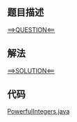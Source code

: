 ## 题目描述

[==>QUESTION<==](https://leetcode.cn/problems/powerful-integers/description/)

## 解法

[==>SOLUTION<==](https://leetcode.cn/problems/powerful-integers/solutions/2252454/qiang-zheng-shu-by-leetcode-solution-0lzr/)

## 代码

[PowerfulIntegers.java](https://github.com/Marshal7cc/leetcode-java/blob/master/src/unclassified/PowerfulIntegers.java)

